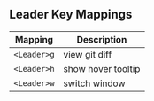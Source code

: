 ## Leader Key Mappings
| Mapping     | Description        |
| :-:         | -                  |
| `<Leader>g` | view git diff      |
| `<Leader>h` | show hover tooltip |
| `<Leader>w` | switch window      |
